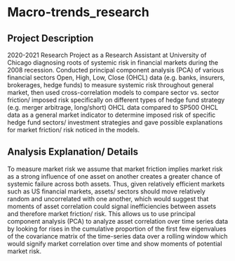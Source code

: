 # Macro-trends_research
## Project Description

2020-2021 Research Project as a Research Assistant at University of Chicago diagnosing roots of systemic risk in financial markets during the 2008 recession.
Conducted principal component analysis (PCA) of various financial sectors Open, High, Low, Close (OHCL) data (e.g. banks, insurers, brokerages, hedge funds)
to measure systemic risk throughout general market, then used cross-correlation models to compare sector vs. sector friction/ imposed risk specifically on
different types of hedge fund strategy (e.g. merger arbitrage, long/short) OHCL data compared to SP500 OHCL data as a general market indicator to determine
imposed risk of specific hedge fund sectors/ investment strategies and gave possible explanations for market friction/ risk noticed in the models.

## Analysis Explanation/ Details

To measure market risk we assume that market friction implies market risk as a strong influence of one asset on another creates a greater chance of systemic failure across both assets. Thus, given relatively efficient markets such as US financial markets, assets/ sectors should move relatively random and uncorrelated with one another, which would suggest that moments of asset correlation could signal inefficiencies between assets and therefore market friction/ risk. This allows us to use  principal component analysis (PCA) to analyze asset correlation over time series data by looking for rises in the cumulative proportion of the first few eigenvalues of the covariance matrix of the time-series data over a rolling window which would signify market correlation over time and show moments of potential market risk.
